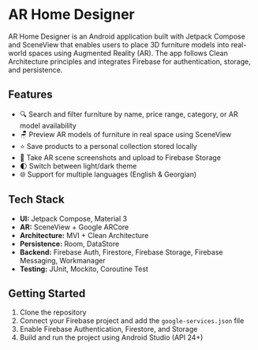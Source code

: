 # AR Home Designer

AR Home Designer is an Android application built with Jetpack Compose and SceneView that enables users to place 3D furniture models into real-world spaces using Augmented Reality (AR). The app follows Clean Architecture principles and integrates Firebase for authentication, storage, and persistence.

## Features

- 🔍 Search and filter furniture by name, price range, category, or AR model availability
- 🪑 Preview AR models of furniture in real space using SceneView
- ⭐ Save products to a personal collection stored locally
- 📸 Take AR scene screenshots and upload to Firebase Storage
- 🌓 Switch between light/dark theme
- 🌐 Support for multiple languages (English & Georgian)

## Tech Stack

- **UI:** Jetpack Compose, Material 3
- **AR:** SceneView + Google ARCore
- **Architecture:** MVI + Clean Architecture
- **Persistence:** Room, DataStore
- **Backend:** Firebase Auth, Firestore, Firebase Storage, Firebase Messaging, Workmanager
- **Testing:** JUnit, Mockito, Coroutine Test

## Getting Started

1. Clone the repository
2. Connect your Firebase project and add the `google-services.json` file
3. Enable Firebase Authentication, Firestore, and Storage
4. Build and run the project using Android Studio (API 24+)